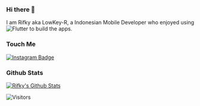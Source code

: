 ### Hi there 👋

I am Rifky aka LowKey-R, a Indonesian Mobile Developer who enjoyed using ![Flutter](https://github.com/flutter/flutter) to build the apps.

### Touch Me

[![Instagram Badge](https://img.shields.io/badge/Instagram-E4405F?style=for-the-badge&logo=instagram&logoColor=white)](https://www.instagram.com/meowjestic_)

### Github Stats

[![Rifky's Github Stats](https://github-readme-stats.vercel.app/api?username=LowKey-R&count_private=true&theme=default&show_icons=true)](https://github.com/letsar)

![Visitors](https://visitor-badge.glitch.me/badge?page_id=LowKey-R)
<!--
**LowKey-R/LowKey-R** is a ✨ _special_ ✨ repository because its `README.md` (this file) appears on your GitHub profile.

Here are some ideas to get you started:

- 🔭 I’m currently working on ...
- 🌱 I’m currently learning ...
- 👯 I’m looking to collaborate on ...
- 🤔 I’m looking for help with ...
- 💬 Ask me about ...
- 📫 How to reach me: ...
- 😄 Pronouns: ...
- ⚡ Fun fact: ...
-->
